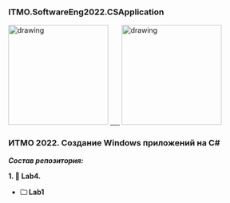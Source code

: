 ### ITMO.SoftwareEng2022.CSApplication ###

<img src="https://ie.wampi.ru/2022/09/26/WF.jpg" alt="drawing" width="200"/> ___ <img src="https://ic.wampi.ru/2022/09/26/wpf.png" alt="drawing" width="200"/>

### ИТМО 2022. Создание Windows приложений на C# ###
***Состав репозитория:***

<strong>1. &#128194; Lab4. </strong> 

+ <strong>&#128448; Lab1</strong> 
